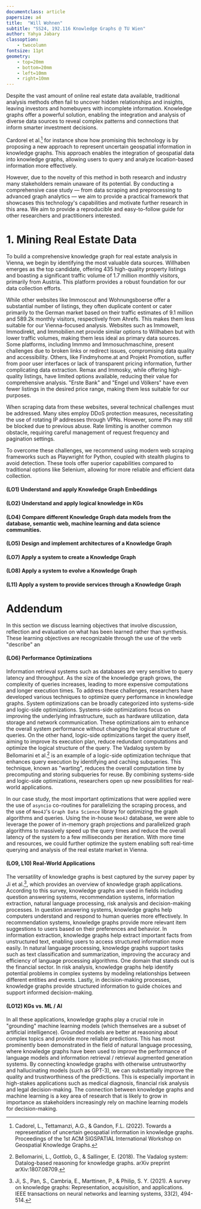 ```yaml
---
documentclass: article
papersize: a4
title:  "Will Wohnen"
subtitle: "SS24, 192.116 Knowledge Graphs @ TU Wien"
author: Yahya Jabary
classoption:
    - twocolumn
fontsize: 11pt
geometry:
    - top=20mm
    - bottom=20mm
    - left=10mm
    - right=10mm
---
```


<!-- 

for config see: https://pandoc.org/chunkedhtml-demo/6.2-variables.html

$ pandoc report.md -o report.pdf && open report.pdf

-->


<!--

- deadline 30. september
- learning objectives: https://kg.dbai.tuwien.ac.at/kg-course/details/
- assessment: https://kg.dbai.tuwien.ac.at/kg-course/organization/#:~:text=Going%20to%20be-,Assessed,-%3F
- 6 page report

https://docs.google.com/document/d/1I355QEQCBjhMGhZw_6M6e258IUnu8WpgZ-cBVsl3_4Y/edit

you can use any format you like (markdown / latex / pdf) and then append it to the portfolio

-->

<!-- continue writing based on the report i provided. don't use bullet points, enumerations or headers.
 -->


Despite the vast amount of online real estate data available, traditional analysis methods often fail to uncover hidden relationships and insights, leaving investors and homebuyers with incomplete information. Knowledge graphs offer a powerful solution, enabling the integration and analysis of diverse data sources to reveal complex patterns and connections that inform smarter investment decisions.

Cardorel et al.[^geospacial] for instance show how promising this technology is by proposing a new approach to represent uncertain geospatial information in knowledge graphs. This approach enables the integration of geospatial data into knowledge graphs, allowing users to query and analyze location-based information more effectively.

However, due to the novelty of this method in both research and industry many stakeholders remain unaware of its potential. By conducting a comprehensive case study — from data scraping and preprocessing to advanced graph analytics — we aim to provide a practical framework that showcases this technology's capabilities and motivate further research in this area. We aim to provide a reproducible and easy-to-follow guide for other researchers and practitioners interested.

# 1. Mining Real Estate Data

To build a comprehensive knowledge graph for real estate analysis in Vienna, we begin by identifying the most valuable data sources. Willhaben emerges as the top candidate, offering 435 high-quality property listings and boasting a significant traffic volume of 1.7 million monthly visitors, primarily from Austria. This platform provides a robust foundation for our data collection efforts.

While other websites like Immoscout and Wohnungsboerse offer a substantial number of listings, they often duplicate content or cater primarily to the German market based on their traffic estimates of 9.1 million and 589.2k monthly visitors, respectively from Ahrefs. This makes them less suitable for our Vienna-focused analysis. Websites such as Immowelt, Immodirekt, and Immobilien.net provide similar options to Willhaben but with lower traffic volumes, making them less ideal as primary data sources. Some platforms, including Immmo and Immosuchmaschine, present challenges due to broken links or redirect issues, compromising data quality and accessibility. Others, like Findmyhome.at and Projekt Promotion, suffer from poor user interfaces or lack of transparent pricing information, further complicating data extraction. Remax and Immosky, while offering high-quality listings, have limited options available, reducing their value for comprehensive analysis. "Erste Bank" and "Engel und Völkers" have even fewer listings in the desired price range, making them less suitable for our purposes.

When scraping data from these websites, several technical challenges must be addressed. Many sites employ DDoS protection measures, necessitating the use of rotating IP addresses through VPNs. However, some IPs may still be blocked due to previous abuse. Rate limiting is another common obstacle, requiring careful management of request frequency and pagination settings.

To overcome these challenges, we recommend using modern web scraping frameworks such as Playwright for Python, coupled with stealth plugins to avoid detection. These tools offer superior capabilities compared to traditional options like Selenium, allowing for more reliable and efficient data collection.





#### (LO1) Understand and apply Knowledge Graph Embeddings

#### (LO2) Understand and apply logical knowledge in KGs

#### (LO4) Compare different Knowledge Graph data models from the database, semantic web, machine learning and data science communities.

#### (LO5) Design and implement architectures of a Knowledge Graph

#### (LO7) Apply a system to create a Knowledge Graph

#### (LO8) Apply a system to evolve a Knowledge Graph

#### (L11) Apply a system to provide services through a Knowledge Graph









# Addendum

In this section we discuss learning objectives that involve discussion, reflection and evaluation on what has been learned rather than synthesis. These learning objectives are recognizable through the use of the verb "describe" an

#### (LO6) Performance Optimizations

Information retrieval systems such as databases are very sensitive to query latency and throughput. As the size of the knowledge graph grows, the complexity of queries increases, leading to more expensive computations and longer execution times. To address these challenges, researchers have developed various techniques to optimize query performance in knowledge graphs. System optimizations can be broadly categorized into systems-side and logic-side optimizations. Systems-side optimizations focus on improving the underlying infrastructure, such as hardware utilization, data storage and network communication. These optimizations aim to enhance the overall system performance without changing the logical structure of queries. On the other hand, logic-side optimizations target the query itself, aiming to improve its execution plan, reduce redundant computations and optimize the logical structure of the query. The Vadalog system by Bellomarini et al.[^vadalog] is an example of a logic-side optimization technique that enhances query execution by identifying and caching subqueries. This technique, known as "warting", reduces the overall computation time by precomputing and storing subqueries for reuse. By combining systems-side and logic-side optimizations, researchers open up new possibilities for real-world applications.

In our case study, the most important optimizations that were applied were the use of `asyncio` co-routines for parallelizing the scraping process, and the use of `Neo4J`'s `Graph Data Science` library for optimizing the graph algorithms and queries. Using the in-house `Neo4J` database, we were able to leverage the power of in-memory graph projections and parallelized graph algorithms to massively speed up the query times and reduce the overall latency of the system to a few milliseconds per iteration. With more time and resources, we could further optimize the system enabling soft real-time querying and analysis of the real estate market in Vienna.

#### (LO9, L10) Real-World Applications

The versatility of knowledge graphs is best captured by the survey paper by Ji et al.[^ji], which provides an overview of knowledge graph applications. According to this survey, knowledge graphs are used in fields including question answering systems, recommendation systems, information extraction, natural language processing, risk analysis and decision-making processes. In question answering systems, knowledge graphs help computers understand and respond to human queries more effectively. In recommendation systems, knowledge graphs provide more relevant item suggestions to users based on their preferences and behavior. In information extraction, knowledge graphs help extract important facts from unstructured text, enabling users to access structured information more easily. In natural language processing, knowledge graphs support tasks such as text classification and summarization, improving the accuracy and efficiency of language processing algorithms. One domain that stands out is the financial sector. In risk analysis, knowledge graphs help identify potential problems in complex systems by modeling relationships between different entities and events. Lastly, in decision-making processes, knowledge graphs provide structured information to guide choices and support informed decision-making.

#### (LO12) KGs vs. ML / AI

In all these applications, knowledge graphs play a crucial role in "grounding" machine learning models (which themselves are a subset of artificial intelligence). Grounded models are better at reasoning about complex topics and provide more reliable predictions. This has most prominently been demonstrated in the field of natural language processing, where knowledge graphs have been used to improve the performance of language models and information retrieval / retrieval augmented generation systems. By connecting knowledge graphs with otherwise untrustworthy and hallucinating models (such as GPT-3), we can substantially improve the quality and trustworthiness of the predictions. This is especially important in high-stakes applications such as medical diagnosis, financial risk analysis and legal decision-making. The connection between knowledge graphs and machine learning is a key area of research that is likely to grow in importance as stakeholders increasingly rely on machine learning models for decision-making.

[^vadalog]: Bellomarini, L., Gottlob, G., & Sallinger, E. (2018). The Vadalog system: Datalog-based reasoning for knowledge graphs. arXiv preprint arXiv:1807.08709.
[^geospacial]: Cadorel, L., Tettamanzi, A.G., & Gandon, F.L. (2022). Towards a representation of uncertain geospatial information in knowledge graphs. Proceedings of the 1st ACM SIGSPATIAL International Workshop on Geospatial Knowledge Graphs.
[^ji]: Ji, S., Pan, S., Cambria, E., Marttinen, P., & Philip, S. Y. (2021). A survey on knowledge graphs: Representation, acquisition, and applications. IEEE transactions on neural networks and learning systems, 33(2), 494-514.
